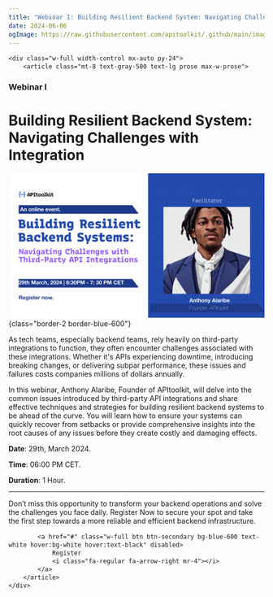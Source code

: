```yaml
---
title: "Webinar I: Building Resilient Backend System: Navigating Challenges with Integration"
date: 2024-06-06
ogImage: https://raw.githubusercontent.com/apitoolkit/.github/main/images/events-og.png
---
```


```=html
<div class="w-full width-control mx-auto py-24">
    <article class="mt-8 text-gray-500 text-lg prose max-w-prose">
```

### Webinar I
# Building Resilient Backend System: Navigating Challenges with Integration

![Webinar I Banner](./banner.jpg){class="border-2 border-blue-600"}

As tech teams, especially backend teams, rely heavily on third-party integrations to function, they often encounter challenges associated with these integrations. Whether it's APIs experiencing downtime, introducing breaking changes, or delivering subpar performance, these issues and failures costs companies millions of dollars annually.


In this webinar, Anthony Alaribe, Founder of APItoolkit, will delve into the common issues introduced by third-party API integrations and share effective techniques and strategies for building resilient backend systems to be ahead of the curve. You will learn how to ensure your systems can quickly recover from setbacks or provide comprehensive insights into the root causes of any issues before they create costly and damaging effects.

**Date**: 29th, March 2024.

**Time**: 06:00 PM CET.

**Duration**: 1 Hour.

<hr />

Don’t miss this opportunity to transform your backend operations and solve the challenges you face daily. Register Now to secure your spot and take the first step towards a more reliable and efficient backend infrastructure.

```=html
        <a href="#" class="w-full btn btn-secondary bg-blue-600 text-white hover:bg-white hover:text-black" disabled>
            Register
            <i class="fa-regular fa-arrow-right mr-4"></i>
        </a>
    </article>
</div>
```